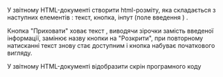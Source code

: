 У звітному HTML-документі створити html-розміту, яка складається з наступних елементів : текст, кнопка, інпут (поле введення ) . 



Кнопка "Приховати" ховає текст , виводячи зірочки замість введеної інформації, замінює назву кнопки на "Розкрити", при повторному натисканні текст знову стає доступним і кнопка набуває початкового вигляду.

У звітному HTML-документі  відобразити скрін програмного коду 